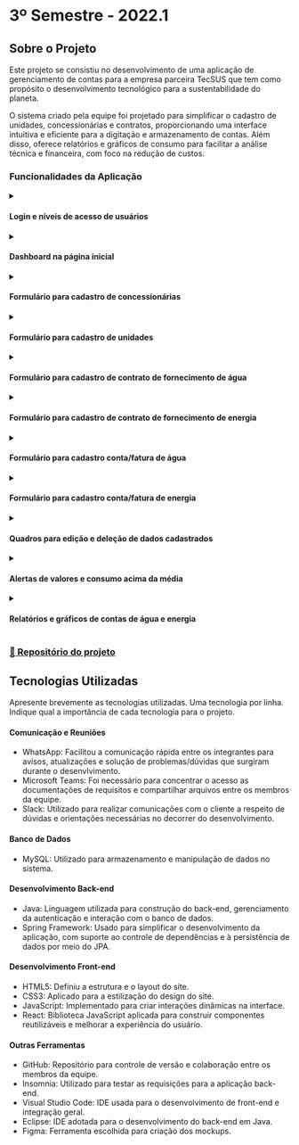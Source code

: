 # 3º Semestre - 2022.1

## Sobre o Projeto

Este projeto se consistiu no desenvolvimento de uma aplicação de gerenciamento de contas para a empresa parceira TecSUS que tem como propósito o desenvolvimento tecnológico para a sustentabilidade do planeta.

O sistema criado pela equipe foi projetado para simplificar o cadastro de unidades, concessionárias e contratos, proporcionando uma interface intuitiva e eficiente para a digitação e armazenamento de contas. Além disso, oferece relatórios e gráficos de consumo para facilitar a análise técnica e financeira, com foco na redução de custos. 

### Funcionalidades da Aplicação

<details>
  <summary>
    <h4 align="left">Login e níveis de acesso de usuários</h4>
  </summary>
  <img src="https://github.com/Grupo1API/TecSus/blob/main/readme/sprint_3/midias/dod/gifs_funcionalidades/login_niveis_acesso.gif" width="600px">
</details>

<details>
  <summary>
    <h4 align="left">Dashboard na página inicial</h4>
  </summary>
  <img src="https://github.com/Grupo1API/TecSus/blob/main/readme/sprint_3/midias/dod/gifs_funcionalidades/dashboard.gif" width="600px">
</details>

<details>
  <summary>
    <h4 align="left">Formulário para cadastro de concessionárias</h4>
  </summary>
  <img src="https://github.com/Grupo1API/TecSus/blob/main/readme/sprint_1/midias/dod/cadastro_concessionaria.gif" width="600px">
</details>

<details>
  <summary>
    <h4 align="left">Formulário para cadastro de unidades</h4>
  </summary>
  <img src="https://github.com/Grupo1API/TecSus/blob/main/readme/sprint_1/midias/dod/cadastro_unidade.gif" width="600px">
</details>

<details>
  <summary>
    <h4 align="left">Formulário para cadastro de contrato de fornecimento de água</h4>
  </summary>
  <img src="https://github.com/Grupo1API/TecSus/blob/main/readme/sprint_1/midias/dod/cadastro_contrato_agua.gif" width="600px">
</details>

<details>
  <summary>
    <h4 align="left">Formulário para cadastro de contrato de fornecimento de energia</h4>
  </summary>
  <img src="https://github.com/Grupo1API/TecSus/blob/main/readme/sprint_1/midias/dod/cadastro_contrato_energia.gif" width="600px">
</details>

<details>
  <summary>
    <h4 align="left">Formulário para cadastro conta/fatura de água</h4>
  </summary>
  <img src="https://github.com/Grupo1API/TecSus/blob/main/readme/sprint_1/midias/dod/cadastro_conta_agua.gif" width="600px">
</details>

<details>
  <summary>
    <h4 align="left">Formulário para cadastro conta/fatura de energia</h4>
  </summary>
  <img src="https://github.com/Grupo1API/TecSus/blob/main/readme/sprint_1/midias/dod/cadastro_conta_energia.gif" width="600px">
</details>

<details>
  <summary>
    <h4 align="left">Quadros para edição e deleção de dados cadastrados</h4>
  </summary>
  <img src="https://github.com/Grupo1API/TecSus/blob/main/readme/sprint_2/midias/dod/quadros.gif" width="600px">
</details>

<details>
  <summary>
    <h4 align="left">Alertas de valores e consumo acima da média</h4>
  </summary>
  <img src="https://github.com/Grupo1API/TecSus/blob/main/readme/sprint_3/midias/dod/gifs_funcionalidades/alertas_consumo.gif" width="600px">
</details>

<details>
  <summary>
    <h4 align="left">Relatórios e gráficos de contas de água e energia</h4>
  </summary>
  <img src="https://github.com/Grupo1API/TecSus/blob/main/readme/sprint_3/midias/dod/gifs_funcionalidades/relatorios_e_graficos.gif" width="600px">
</details>

### [📂 Repositório do projeto](https://github.com/Grupo1API/TecSus)

## Tecnologias Utilizadas
Apresente brevemente as tecnologias utilizadas. Uma tecnologia por linha. Indique qual a importância de cada tecnologia para o projeto.

#### Comunicação e Reuniões

- WhatsApp: Facilitou a comunicação rápida entre os integrantes para avisos, atualizações e solução de problemas/dúvidas que surgiram durante o desenvlvimento.
- Microsoft Teams: Foi necessário para concentrar o acesso as documentações de requisitos e compartilhar arquivos entre os membros da equipe.
- Slack: Utilizado para realizar comunicações com o cliente a respeito de dúvidas e orientações necessárias no decorrer do desenvolvimento.

#### Banco de Dados
- MySQL: Utilizado para armazenamento e manipulação de dados no sistema.

#### Desenvolvimento Back-end
- Java: Linguagem utilizada para construção do back-end, gerenciamento da autenticação e interação com o banco de dados.
- Spring Framework: Usado para simplificar o desenvolvimento da aplicação, com suporte ao controle de dependências e à persistência de dados por meio do JPA.

#### Desenvolvimento Front-end
- HTML5: Definiu a estrutura e o layout do site.
- CSS3: Aplicado para a estilização do design do site.
- JavaScript: Implementado para criar interações dinâmicas na interface.
- React: Biblioteca JavaScript aplicada para construir componentes reutilizáveis e melhorar a experiência do usuário.

#### Outras Ferramentas
- GitHub: Repositório para controle de versão e colaboração entre os membros da equipe.
- Insomnia: Utilizado para testar as requisições para a aplicação back-end.
- Visual Studio Code: IDE usada para o desenvolvimento de front-end e integração geral.
- Eclipse: IDE adotada para o desenvolvimento do back-end em Java.
- Figma: Ferramenta escolhida para criação dos mockups.

<!-- ## Contribuições Pessoais
Apresente suas contribuições no projeto. Foque nas funcionalidades em que você mais atuou. Descreva sua atuação em detalhes, especificando que tecnologias você utilizou.

## Hard Skills
Apresente as hard skills que você utilizou/desenvolveu durante o projeto e o nível de proficiência alcançado. Exemplo: CSS - Sei fazer com autonomia

## Soft Skills
Apresente as soft skills que você utilizou/desenvolveu durante o projeto e em quais situações elas foram fundamentais. Exemplo: Comunicação - Precisei exercitar minhas habilidades de comunicação para viabilizar as reuniões semanais levando em conta as disponibilidades dos membros, que não cursavam as mesmas disciplinas. -->